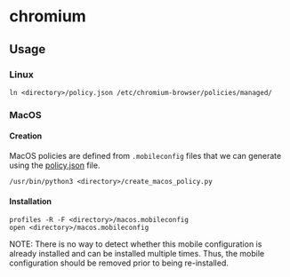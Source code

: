 # chromium

## Usage

### Linux

```
ln <directory>/policy.json /etc/chromium-browser/policies/managed/
```

### MacOS

#### Creation

MacOS policies are defined from `.mobileconfig` files that we can generate using the [policy.json](./policy.json) file.

```
/usr/bin/python3 <directory>/create_macos_policy.py
```

#### Installation

```
profiles -R -F <directory>/macos.mobileconfig
open <directory>/macos.mobileconfig
```

NOTE: There is no way to detect whether this mobile configuration is already installed and can be installed multiple times.  Thus, the mobile configuration should be removed prior to being re-installed.